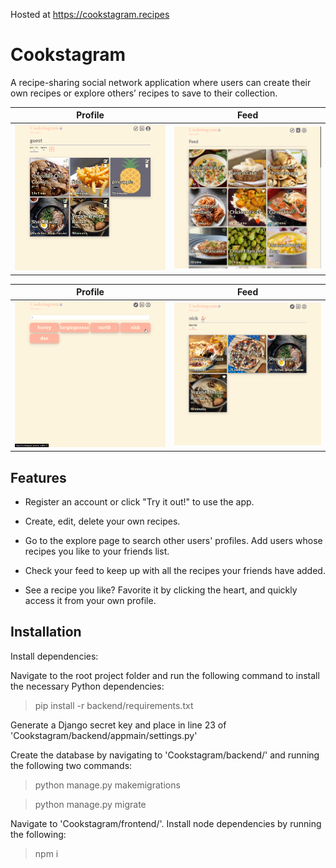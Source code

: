Hosted at https://cookstagram.recipes
<h1>Cookstagram</h1>

A recipe-sharing social network application where users can create their own recipes or explore others’ recipes to save to their collection.

Profile |  Feed
:-------------------------:|:-------------------------:
<img src="profile.png" width="500">  |  <img src="feed.png" width="500"> 

Profile |  Feed
:-------------------------:|:-------------------------:
<img src="explore.png" width="500">  |  <img src="otherprofile.png" width="500">

<h2>Features</h2>

- Register an account or click "Try it out!" to use the app.

- Create, edit, delete your own recipes.

- Go to the explore page to search other users' profiles. Add users whose recipes you like to your friends list.

- Check your feed to keep up with all the recipes your friends have added.

- See a recipe you like? Favorite it by clicking the heart, and quickly access it from your own profile.

<h2>Installation</h2>

Install dependencies:

Navigate to the root project folder and run the following command to install the necessary Python dependencies:

> pip install -r backend/requirements.txt

Generate a Django secret key and place in line 23 of 'Cookstagram/backend/appmain/settings.py'

Create the database by navigating to 'Cookstagram/backend/' and running the following two commands:

> python manage.py makemigrations

> python manage.py migrate


Navigate to 'Cookstagram/frontend/'. Install node dependencies by running the following:

> npm i
